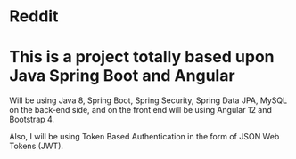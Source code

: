 # Reddit
# This is a project totally based upon Java Spring Boot and Angular 
Will be using Java 8, Spring Boot, Spring Security, Spring Data JPA, MySQL on the back-end side, and on the front end will be using Angular 12 and Bootstrap 4.

Also, I will be using Token Based Authentication in the form of JSON Web Tokens (JWT).
